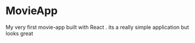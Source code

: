 # MovieApp
My very first movie-app built with React . its a really simple application but looks great
